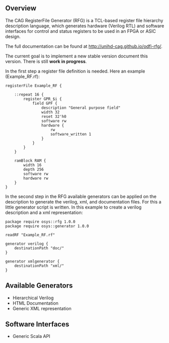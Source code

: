 ## Overview

The CAG RegisterFile Generator (RFG) is a TCL-based register file hierarchy description language, which generates hardware (Verilog RTL) and software interfaces for control and status registers to be used in an FPGA or ASIC design.

The full documentation can be found at http://unihd-cag.github.io/odfi-rfg/.

The current goal is to implement a new stable version document this version. There is still **work in progress**. 

In the first step a register file definition is needed. Here an example (Example_RF.rf):

    registerFile Example_RF {
    
        ::repeat 16 {
            register GPR_$i {
                field GPF {
                    description "General purpose field"
                    width 32
                    reset 32'h0
                    software rw
                    hardware {
                        rw
                        software_written 1
                    }
                }
            }
        }
    
        ramBlock RAM {
            width 16
            depth 256 
            software rw
            hardware rw
        }
    }

In the second step in the RFG available generators can be applied on the description to generate the verilog, xml, and documentation files. For this a little generator script is written. In this example to create a verilog description and a xml representation:

    package require osys::rfg 1.0.0
    package require osys::generator 1.0.0
    
    readRF "Example_RF.rf"
    
    generator verilog {
        destinationPath "doc/"
    }

    generator xmlgenerator {
        destinationPath "xml/"
    }

## Available Generators

- Hierarchical Verilog
- HTML Documentation
- Generic XML representation

## Software Interfaces

- Generic Scala API
